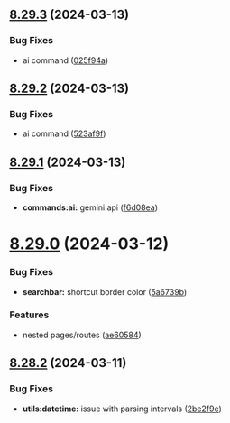 ## [8.29.3](https://github.com/onesoft-sudo/sudobot/compare/v8.29.2...v8.29.3) (2024-03-13)


### Bug Fixes

* ai command ([025f94a](https://github.com/onesoft-sudo/sudobot/commit/025f94a1474add7884ed2e7f5ff9089e0f6f41ed))



## [8.29.2](https://github.com/onesoft-sudo/sudobot/compare/v8.29.1...v8.29.2) (2024-03-13)


### Bug Fixes

* ai command ([523af9f](https://github.com/onesoft-sudo/sudobot/commit/523af9f74fee0b94e364a3c5bb1b0fb169d02529))



## [8.29.1](https://github.com/onesoft-sudo/sudobot/compare/v8.29.0...v8.29.1) (2024-03-13)


### Bug Fixes

* **commands:ai:** gemini api ([f6d08ea](https://github.com/onesoft-sudo/sudobot/commit/f6d08eaddb65331e9b00a9aa06b7e60678562575))



# [8.29.0](https://github.com/onesoft-sudo/sudobot/compare/v8.28.2...v8.29.0) (2024-03-12)


### Bug Fixes

* **searchbar:** shortcut border color ([5a6739b](https://github.com/onesoft-sudo/sudobot/commit/5a6739b5204e0bbf3b3b1a405db7ac6d07a4fe98))


### Features

* nested pages/routes ([ae60584](https://github.com/onesoft-sudo/sudobot/commit/ae60584a758b09744709cffc24d9168e00ba1bc9))



## [8.28.2](https://github.com/onesoft-sudo/sudobot/compare/v8.28.1...v8.28.2) (2024-03-11)


### Bug Fixes

* **utils:datetime:** issue with parsing intervals ([2be2f9e](https://github.com/onesoft-sudo/sudobot/commit/2be2f9e54b39d650bc230fad3d2eb01b9439568c))



